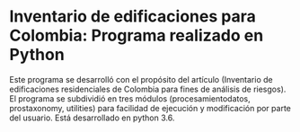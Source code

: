 Inventario de edificaciones para Colombia: Programa realizado en Python
================================================
Este programa se desarrolló con el  propósito  del  artículo (Inventario  de  edificaciones  residenciales  de  Colombia  para  fines de  análisis  de  riesgos).  El  programa  se  subdividió  en  tres  módulos  (procesamientodatos, prostaxonomy, utilities) para facilidad de ejecución y modificación por parte del usuario. Está  desarrollado  en  python  3.6. 
